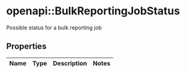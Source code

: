 # openapi::BulkReportingJobStatus

Possible status for a bulk reporting job

## Properties
Name | Type | Description | Notes
------------ | ------------- | ------------- | -------------


